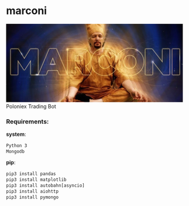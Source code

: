 # marconi  
![marconi](images/marconi.jpeg)  
Poloniex Trading Bot

### Requirements:
__system__:
```
Python 3
Mongodb
```
__pip__:
```
pip3 install pandas
pip3 install matplotlib
pip3 install autobahn[asyncio]
pip3 install aiohttp
pip3 install pymongo
```
